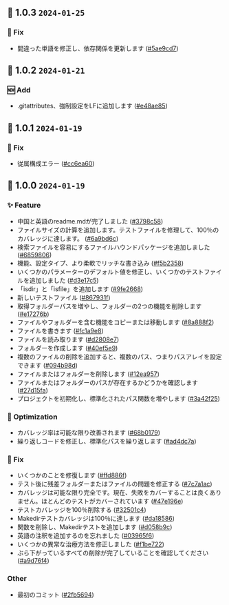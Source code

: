 ## 🎉 1.0.3 `2024-01-25`
### 🐛 Fix
- 間違った単語を修正し、依存関係を更新します ([#5ae9cd7](https://github.com/kwooshung/files/commit/5ae9cd70e57c7ee9ad6c20c9cc25698f99944174))

## 🎉 1.0.2 `2024-01-21`
### 🆕 Add
- .gitattributes、強制設定をLFに追加します ([#e48ae85](https://github.com/kwooshung/files/commit/e48ae85142cd177763fd79c0d2945c9bbde9cb3c))

## 🎉 1.0.1 `2024-01-19`
### 🐛 Fix
- 従属構成エラー ([#cc6ea60](https://github.com/kwooshung/files/commit/cc6ea606cceb145e0fe98449cf44ec31421ed23e))

## 🎉 1.0.0 `2024-01-19`
### ✨ Feature
- 中国と英語のreadme.mdが完了しました ([#3798c58](https://github.com/kwooshung/files/commit/3798c58de0462d60c3e4171fce683a42647518f4))
- ファイルサイズの計算を追加します。テストファイルを修理して、100％のカバレッジに達します。 ([#6a9bd6c](https://github.com/kwooshung/files/commit/6a9bd6ce08a73b3cd2669a7a6f0771ac4ae0c723))
- 検索ファイルを容易にするファイルハウンドパッケージを追加しました ([#6859806](https://github.com/kwooshung/files/commit/68598065ef83a335df92c79b8e0b278182b8ddf9))
- 機能、設定タイプ、より柔軟でリッチな書き込み ([#f5b2358](https://github.com/kwooshung/files/commit/f5b23583588f30ef54ea6cc5f24b026de1d0c8c2))
- いくつかのパラメーターのデフォルト値を修正し、いくつかのテストファイルを追加しました ([#d3e17c5](https://github.com/kwooshung/files/commit/d3e17c59d72b627012d1d4d7043abc5d42146c8f))
- 「isdir」と「isfile」を追加します ([#9fe2668](https://github.com/kwooshung/files/commit/9fe266853f51204daed4a272352d0a2011db1f25))
- 新しいテストファイル ([#867931f](https://github.com/kwooshung/files/commit/867931f2700ad63c30001922fc7f071744ac8ac3))
- 取得フォルダーパスを増やし、フォルダーの2つの機能を削除します ([#e17276b](https://github.com/kwooshung/files/commit/e17276bcf82d2665a87fc25917693109143c788d))
- ファイルやフォルダーを含む機能をコピーまたは移動します ([#8a888f2](https://github.com/kwooshung/files/commit/8a888f23c6da6be7288f7a4497f7d794a09df467))
- ファイルを書きます ([#fc1a9e8](https://github.com/kwooshung/files/commit/fc1a9e808117f8459a244b715000d43f1a5e861e))
- ファイルを読み取ります ([#d2808e7](https://github.com/kwooshung/files/commit/d2808e7d2d62602432c86acc3a544a2a21e5e17f))
- フォルダーを作成します ([#40ef5e9](https://github.com/kwooshung/files/commit/40ef5e99becdfcb68b3f8819f42e8f6f21c46960))
- 複数のファイルの削除を追加すると、複数のパス、つまりパスアレイを設定できます ([#094b98d](https://github.com/kwooshung/files/commit/094b98dcbfda48fc97c1ad00bfbf5ff21e57b833))
- ファイルまたはフォルダーを削除します ([#12ea957](https://github.com/kwooshung/files/commit/12ea95729fde7bc08b26080e2ac0fd4339c44bde))
- ファイルまたはフォルダーのパスが存在するかどうかを確認します ([#27d15fa](https://github.com/kwooshung/files/commit/27d15fa10eb6090f680bff69120feb039e980c23))
- プロジェクトを初期化し、標準化されたパス関数を増やします ([#3a42f25](https://github.com/kwooshung/files/commit/3a42f25b401f98fb3605dc3ca3e7a1506a735e43))
### 💩 Optimization
- カバレッジ率は可能な限り改善されます ([#68b0179](https://github.com/kwooshung/files/commit/68b01798a8bdb05494f04b3221be90697959ef73))
- 繰り返しコードを修正し、標準化パスを繰り返します ([#ad4dc7a](https://github.com/kwooshung/files/commit/ad4dc7a2e7d04d3829b9028a6a2c169911119d36))
### 🐛 Fix
- いくつかのことを修復します ([#ffd886f](https://github.com/kwooshung/files/commit/ffd886ffa89a79e0b2a15fb293a57a6efffa950e))
- テスト後に残差フォルダーまたはファイルの問題を修正する ([#7c7a1ac](https://github.com/kwooshung/files/commit/7c7a1ac843b7bea4246afe7ac1ebe23264674bf6))
- カバレッジは可能な限り完全です。現在、失敗をカバーすることは良くありません。ほとんどのテストがカバーされています ([#47e196e](https://github.com/kwooshung/files/commit/47e196e65b4a2834114557b10b071d1bfb4bff8e))
- テストカバレッジを100％削除する ([#32501c4](https://github.com/kwooshung/files/commit/32501c4d92e72405ce67c87ca892b299c3f75cdf))
- Makedirテストカバレッジは100％に達します ([#da18586](https://github.com/kwooshung/files/commit/da1858613c8c52e04eed618647dc12761e844cdc))
- 関数を削除し、Makedirテストを追加します ([#d058b9c](https://github.com/kwooshung/files/commit/d058b9ca79918583dc057e89326a4704d90f4d8d))
- 英語の注釈を追加するのを忘れました ([#03965f6](https://github.com/kwooshung/files/commit/03965f67c89eff5f5c3d74e08c8c3336d2f0ff51))
- いくつかの異常な治療方法を修正しました ([#f1be722](https://github.com/kwooshung/files/commit/f1be7225d059be1401240cb73ee86e54a67542e4))
- ぶら下がっているすべての削除が完了していることを確認してください ([#a9d76f4](https://github.com/kwooshung/files/commit/a9d76f4523f753d8096341182a28329cb643c119))
### Other
- 最初のコミット ([#2fb5694](https://github.com/kwooshung/files/commit/2fb569486270d052230ee82510fc004129912a6e))